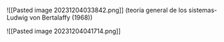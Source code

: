 ![[Pasted image 20231204033842.png]] (teoría general de los sistemas- Ludwig von Bertalaffy (1968))

![[Pasted image 20231204041714.png]]